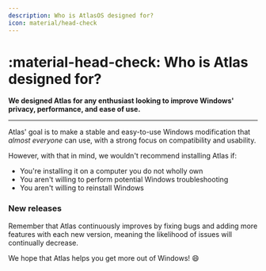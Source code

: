 ```yaml
---
description: Who is AtlasOS designed for?
icon: material/head-check
---
```


# :material-head-check: Who is Atlas designed for?

**We designed Atlas for any enthusiast looking to improve Windows' privacy, performance, and ease of use.**

---

Atlas' goal is to make a stable and easy-to-use Windows modification that *almost everyone* can use, with a strong focus on compatibility and usability.

However, with that in mind, we wouldn't recommend installing Atlas if:

- You're installing it on a computer you do not wholly own
- You aren't willing to perform potential Windows troubleshooting
- You aren't willing to reinstall Windows

### New releases

Remember that Atlas continuously improves by fixing bugs and adding more features with each new version, meaning the likelihood of issues will continually decrease.

We hope that Atlas helps you get more out of Windows! :smile:
